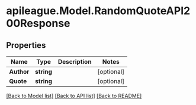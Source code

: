 # apileague.Model.RandomQuoteAPI200Response

## Properties

Name | Type | Description | Notes
------------ | ------------- | ------------- | -------------
**Author** | **string** |  | [optional] 
**Quote** | **string** |  | [optional] 

[[Back to Model list]](../README.md#documentation-for-models) [[Back to API list]](../README.md#documentation-for-api-endpoints) [[Back to README]](../README.md)

